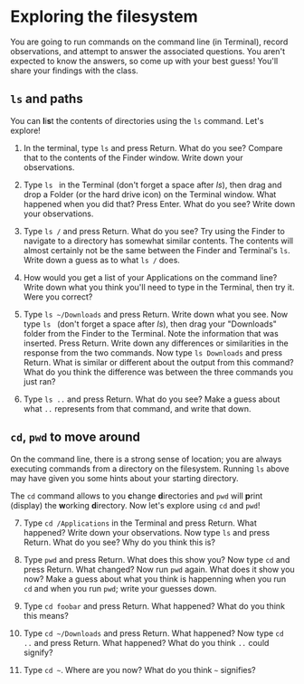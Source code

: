 # Exploring the filesystem

You are going to run commands on the command line (in Terminal), record observations, and attempt to answer the associated questions. You aren't expected to know the answers, so come up with your best guess! You'll share your findings with the class.

## `ls` and paths

You can **l**i**s**t the contents of directories using the `ls` command. Let's explore!

1. In the terminal, type `ls` and press Return. What do you see? Compare that to the contents of the Finder window. Write down your observations.

2. Type `ls ` in the Terminal (don't forget a space after *ls*), then drag and drop a Folder (or the hard drive icon) on the Terminal window. What happened when you did that? Press Enter. What do you see? Write down your observations.

3. Type `ls /` and press Return. What do you see? Try using the Finder to navigate to a directory has somewhat similar contents. The contents will almost certainly not be the same between the Finder and Terminal's `ls`. Write down a guess as to what `ls /` does.

4. How would you get a list of your Applications on the command line? Write down what you think you'll need to type in the Terminal, then try it. Were you correct?

5. Type `ls ~/Downloads` and press Return. Write down what you see. Now type `ls ` (don't forget a space after *ls*), then drag your "Downloads" folder from the Finder to the Terminal. Note the information that was inserted. Press Return. Write down any differences or similarities in the response from the two commands. Now type `ls Downloads` and press Return. What is similar or different about the output from this command? What do you think the difference was between the three commands you just ran?

6. Type `ls ..` and press Return. What do you see? Make a guess about what `..` represents from that command, and write that down.

## `cd`, `pwd` to move around

On the command line, there is a strong sense of location; you are always executing commands from a directory on the filesystem. Running `ls` above may have given you some hints about your starting directory.

The `cd` command allows to you **c**hange **d**irectories and `pwd` will **p**rint (display) the **w**orking **d**irectory. Now let's explore using `cd` and `pwd`!

7. Type `cd /Applications` in the Terminal and press Return. What happened? Write down your observations. Now type `ls` and press Return. What do you see? Why do you think this is?

8. Type `pwd` and press Return. What does this show you? Now type `cd` and press Return. What changed? Now run `pwd` again. What does it show you now? Make a guess about what you think is happenning when you run `cd` and when you run `pwd`; write your guesses down.

9. Type `cd foobar` and press Return. What happened? What do you think this means?

10. Type `cd ~/Downloads` and press Return. What happened? Now type `cd ..` and press Return. What happened? What do you think `..` could signify?

11. Type `cd ~`. Where are you now? What do you think `~` signifies?
